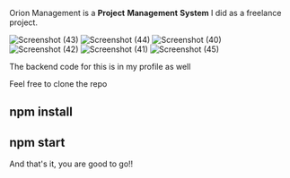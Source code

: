 Orion Management is a **Project** **Management** **System**  I did as a freelance project.

![Screenshot (43)](https://github.com/Anuragchandra221/Orion-Project-Management-System/assets/66366665/ffef2745-b527-44fe-a114-527923aef34f)
![Screenshot (44)](https://github.com/Anuragchandra221/Orion-Project-Management-System/assets/66366665/d5d77309-8699-4473-aef4-9cd1eac33bad)
![Screenshot (40)](https://github.com/Anuragchandra221/Orion-Project-Management-System/assets/66366665/279a3679-ae4f-4ad7-878e-6b2c5be10878)
![Screenshot (42)](https://github.com/Anuragchandra221/Orion-Project-Management-System/assets/66366665/8fe2f670-373c-438f-9185-3223f92b84f5)
![Screenshot (41)](https://github.com/Anuragchandra221/Orion-Project-Management-System/assets/66366665/1a6682b5-f78d-481e-a1ce-e0226da84f01)
![Screenshot (45)](https://github.com/Anuragchandra221/Orion-Project-Management-System/assets/66366665/97ddcce9-ddd6-47ca-bdfc-40335a5942d6)

The backend code for this is in my profile as well

Feel free to clone the repo
 
 ## npm install
 ## npm start
 
 And that's it, you are good to go!!

